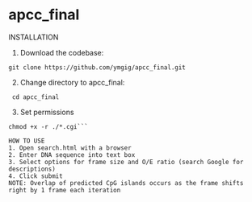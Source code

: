 # apcc_final
INSTALLATION
1. Download the codebase:

```git clone https://github.com/ymgig/apcc_final.git```

2. Change directory to apcc_final:

``` cd apcc_final```

3. Set permissions

```chmod +rw -r ./
chmod +x -r ./*.cgi```

HOW TO USE
1. Open search.html with a browser
2. Enter DNA sequence into text box
3. Select options for frame size and O/E ratio (search Google for descriptions)
4. Click submit
NOTE: Overlap of predicted CpG islands occurs as the frame shifts right by 1 frame each iteration
 
